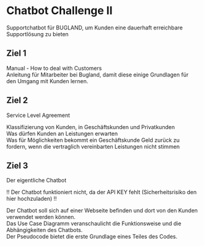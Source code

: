 
# Chatbot Challenge II 

Supportchatbot für BUGLAND, um Kunden eine dauerhaft erreichbare Supportlösung zu bieten




## Ziel 1

Manual - How to deal with Customers\
Anleitung für Mitarbeiter bei Bugland, damit diese einige Grundlagen für den Umgang mit Kunden lernen.
## Ziel 2

Service Level Agreement 

Klassifizierung von Kunden, in Geschäftskunden und Privatkunden\
Was dürfen Kunden an Leistungen erwarten\
Was für Möglichkeiten bekommt ein Geschäftskunde Geld zurück zu fordern, wenn die vertraglich vereinbarten Leistungen  nicht stimmen

## Ziel 3

Der eigentliche Chatbot

!! Der Chatbot funktioniert nicht, da der API KEY fehlt (Sicherheitsrisiko den hier hochzuladen) !!

Der Chatbot soll sich auf einer Webseite befinden und dort von den Kunden verwendet werden können.\
Das Use Case Diagramm veranschaulicht die Funktionsweise und die Abhängigkeiten des Chatbots.\
Der Pseudocode bietet die erste Grundlage eines Teiles des Codes.

